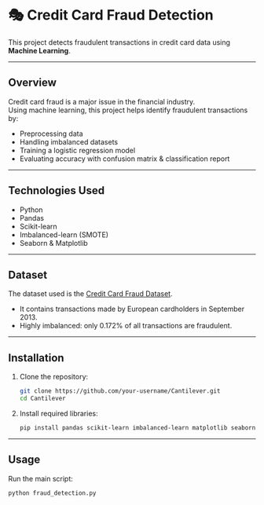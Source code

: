 # 🎭 Credit Card Fraud Detection
  
This project detects fraudulent transactions in credit card data using **Machine Learning**.

---

## Overview
Credit card fraud is a major issue in the financial industry.  
Using machine learning, this project helps identify fraudulent transactions by:
- Preprocessing data
- Handling imbalanced datasets
- Training a logistic regression model
- Evaluating accuracy with confusion matrix & classification report

---

## Technologies Used
- Python
- Pandas
- Scikit-learn
- Imbalanced-learn (SMOTE)
- Seaborn & Matplotlib

---

## Dataset
The dataset used is the [Credit Card Fraud Dataset](https://www.kaggle.com/mlg-ulb/creditcardfraud).  
- It contains transactions made by European cardholders in September 2013.
- Highly imbalanced: only 0.172% of all transactions are fraudulent.


---

## Installation

1. Clone the repository:
    ```bash
    git clone https://github.com/your-username/Cantilever.git
    cd Cantilever
    ```

2. Install required libraries:
    ```bash
    pip install pandas scikit-learn imbalanced-learn matplotlib seaborn
    ```

---

## Usage

Run the main script:
```bash
python fraud_detection.py
